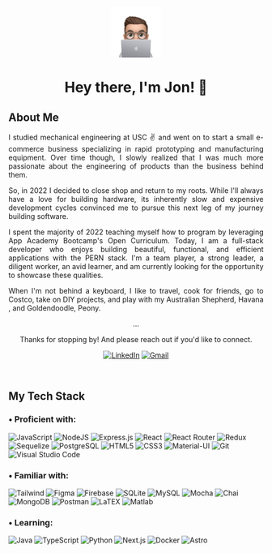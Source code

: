 

<div align='center'><img height='100' src='./memoji.png'></div>
<h1 align='center'>Hey there, I'm Jon! 👋</h1>

<h2>About Me</h2>

<p align='justify'>
    I studied mechanical engineering at USC ✌️ and went on to start a small e-commerce business specializing in rapid prototyping and manufacturing equipment. Over time though, I slowly realized that I was much more passionate about the engineering of products than the business behind them. 
</p>
<p align='justify'>
    So, in 2022 I decided to close shop and return to my roots. While I'll always have a love for building hardware, its inherently slow and expensive development cycles convinced me to pursue this next leg of my journey building software. 
</p>
<p align='justify'>
    I spent the majority of 2022 teaching myself how to program by leveraging App Academy Bootcamp's Open Curriculum. Today, I am a full-stack developer who enjoys building beautiful, functional, and efficient applications with the PERN stack. I'm a team player, a strong leader, a diligent worker, an avid learner, and am currently looking for the opportunity to showcase these qualities. 
</p>
<p align='justify'>
    When I'm not behind a keyboard, I like to travel, cook for friends, go to Costco, take on DIY projects, and play with my Australian Shepherd, Havana , and Goldendoodle, Peony. 
</p>

<p align='center'>...</p> 
<p align='center'>Thanks for stopping by! And please reach out if you'd like to connect.</p> 
<p align='center'> 
    <a href='https://linkedin.com/in/jongranados'><img src='https://img.shields.io/badge/linkedin-%230077B5.svg?style=for-the-badge&logo=linkedin&logoColor=white' alt='LinkedIn'/></a>
    <a href='mailto:grxnxdos@gmail.com'><img src='https://img.shields.io/badge/gmail-%23EA4335.svg?style=for-the-badge&logo=gmail&logoColor=white' alt='Gmail'/></a>
</p>
<br>

<h2>My Tech Stack</h2>

<h3>• Proficient with:</h3>

![JavaScript](https://img.shields.io/badge/javascript-%23323330.svg?style=for-the-badge&logo=javascript&logoColor=%23F7DF1E)
![NodeJS](https://img.shields.io/badge/node.js-316192?style=for-the-badge&logo=node.js&logoColor=yellow)
![Express.js](https://img.shields.io/badge/express.js-%23404d59.svg?style=for-the-badge&logo=express&logoColor=%2361DAFB)
![React](https://img.shields.io/badge/react-%2320232a.svg?style=for-the-badge&logo=react&logoColor=%2361DAFB)
![React Router](https://img.shields.io/badge/React_Router-CA4245?style=for-the-badge&logo=react-router&logoColor=white)
![Redux](https://img.shields.io/badge/redux-%23593d88.svg?style=for-the-badge&logo=redux&logoColor=white)
![Sequelize](https://img.shields.io/badge/Sequelize-52B0E7?style=for-the-badge&logo=Sequelize&logoColor=white)
![PostgreSQL](https://img.shields.io/badge/PostgreSQL-316192?style=for-the-badge&logo=postgresql&logoColor=white)
![HTML5](https://img.shields.io/badge/html5-%23E34F26.svg?style=for-the-badge&logo=html5&logoColor=white)
![CSS3](https://img.shields.io/badge/css3-%231572B6.svg?style=for-the-badge&logo=css3&logoColor=white)
![Material-UI](https://img.shields.io/badge/Material--UI-0081CB?style=for-the-badge&logo=material-ui&logoColor=white)
![Git](https://img.shields.io/badge/git-%23F05033.svg?style=for-the-badge&logo=git&logoColor=white)
![Visual Studio Code](https://img.shields.io/badge/Visual%20Studio%20Code-0078d7.svg?style=for-the-badge&logo=visual-studio-code&logoColor=orange)


<h3>• Familiar with:</h3>

![Tailwind](https://img.shields.io/badge/Tailwind_CSS-ED8B00?style=for-the-badge&logo=tailwind-css&logoColor=white)
![Figma](https://img.shields.io/badge/figma-%23F24E1E.svg?style=for-the-badge&logo=figma&logoColor=white)
![Firebase](https://img.shields.io/badge/Firebase-039BE5?style=for-the-badge&logo=Firebase&logoColor=white)
![SQLite](https://img.shields.io/badge/sqlite-%2307405e.svg?style=for-the-badge&logo=sqlite&logoColor=white)
![MySQL](https://img.shields.io/badge/mysql-%231572B6.svg?style=for-the-badge&logo=mysql&logoColor=orange)
![Mocha](https://img.shields.io/badge/-mocha-%238D6748?style=for-the-badge&logo=mocha&logoColor=white)
![Chai](https://img.shields.io/badge/chai.js-323330?style=for-the-badge&logo=chai&logoColor=red)
![MongoDB](https://img.shields.io/badge/MongoDB-%234ea94b.svg?style=for-the-badge&logo=mongodb&logoColor=white)
![Postman](https://img.shields.io/badge/Postman-FF6C37?style=for-the-badge&logo=postman&logoColor=white)
![LaTEX](https://img.shields.io/badge/LaTEX-05122A.svg?style=for-the-badge&logo=latex&logoColor=white)
![Matlab](https://img.shields.io/badge/Matlab-05122A.svg?style=for-the-badge&logo=matlab&logoColor=white)


<h3>• Learning:</h3>

![Java](https://img.shields.io/badge/Java-ED8B00?style=for-the-badge&logo=java&logoColor=white)
![TypeScript](https://img.shields.io/badge/typescript-%23007ACC.svg?style=for-the-badge&logo=typescript&logoColor=white)
![Python](https://img.shields.io/badge/Python-FFD43B?style=for-the-badge&logo=python&logoColor=blue)
![Next.js](https://img.shields.io/badge/Next.js-000000.svg?style=for-the-badge&logo=nextdotjs&logoColor=white)
![Docker](https://img.shields.io/badge/docker-%230db7ed.svg?style=for-the-badge&logo=docker&logoColor=navy)
![Astro](https://img.shields.io/badge/Astro-0C1222?style=for-the-badge&logo=astro&logoColor=FDFDFE)
